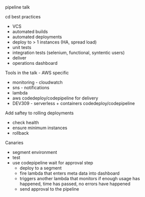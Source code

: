 pipeline talk

cd best practices
* VCS
* automated builds
* automated deployments
* deploy to > 1 instances (HA, spread load)
* unit tests
* integration tests (selenium, functional, syntentic users)
* deliver
* operations dashboard

Tools in the talk - AWS specific
* monitoring - cloudwatch
* sns - notifications
* lambda
* aws codedeploy/codepipeline for delivery
* DEV309 - serverless + containers codedeploy/codepipeline

Add saftey to rolling deployments
* check health
* ensure minimum instances
* rollback

Canaries
* segment environment
* test
* use codepipeline wait for approval step
    * deploy to a segment
    * fire lambda that enters meta data into dashboard
    * triggers another lambda that monitors if enough usage has happened, time has passed, no errors have happened
    * send approval to the pipeline

